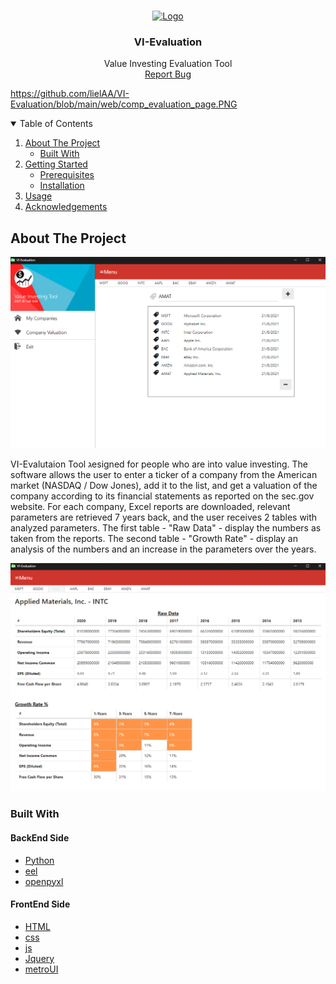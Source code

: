 <br />
<p align="center">
  <a href="https://github.com/lielAA/VI-Evaluation">
    <img src="web/favicon.ico" alt="Logo" width="80" height="80">
  </a>

  <h3 align="center">VI-Evaluation</h3>

  <p align="center">
    Value Investing Evaluation Tool
    <br />
    <a href="https://github.com/lielAA/VI-Evaluation/issues">Report Bug</a>
  </p>
</p>




https://github.com/lielAA/VI-Evaluation/blob/main/web/comp_evaluation_page.PNG

<details open="open">
  <summary>Table of Contents</summary>
  <ol>
    <li>
      <a href="#about-the-project">About The Project</a>
      <ul>
        <li><a href="#built-with">Built With</a></li>
      </ul>
    </li>
    <li>
      <a href="#getting-started">Getting Started</a>
      <ul>
        <li><a href="#prerequisites">Prerequisites</a></li>
        <li><a href="#installation">Installation</a></li>
      </ul>
    </li>
    <li><a href="#usage">Usage</a></li>
    <li><a href="#acknowledgements">Acknowledgements</a></li>
  </ol>
</details>


## About The Project

![ScreenShot](https://github.com/lielAA/VI-Evaluation/blob/main/web/homePageT.PNG)

VI-Evalutaion Tool גesigned for people who are into value investing.
The software allows the user to enter a ticker of a company from the American market (NASDAQ / Dow Jones), add it to the list, and get a valuation of the company according to its financial statements as reported on the sec.gov website.
For each company, Excel reports are downloaded, relevant parameters are retrieved 7 years back, and the user receives 2 tables with analyzed parameters.
The first table - "Raw Data" - display the numbers as taken from the reports.
The second table - "Growth Rate" - display an analysis of the numbers and an increase in the parameters over the years.

![ScreenShot](https://github.com/lielAA/VI-Evaluation/blob/main/web/comp_evaluation_page.PNG)

### Built With

#### BackEnd Side

* [Python](https://www.python.org/)
* [eel](https://github.com/ChrisKnott/Eel)
* [openpyxl](https://openpyxl.readthedocs.io/en/stable/)

#### FrontEnd Side

* [HTML](https://html.com/)
* [css](https://css-tricks.com/)
* [js](https://www.javascript.com/)
* [Jquery](https://jquery.com/)
* [metroUI](https://metroui.org.ua/index.html)






























